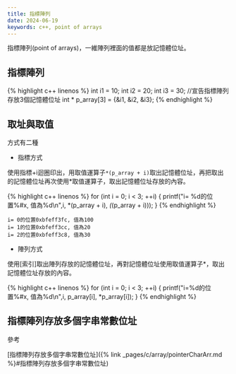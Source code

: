 ```yaml
---
title: 指標陣列
date: 2024-06-19
keywords: c++, point of arrays
---
```

指標陣列(point of arrays)，一維陣列裡面的值都是放記憶體位址。
## 指標陣列
{% highlight c++ linenos %}
  int i1 = 10;
  int i2 = 20;
  int i3 = 30;
  //宣告指標陣列存放3個記憶體位址
  int * p_array[3] = {&i1, &i2, &i3};
{% endhighlight %}

## 取址與取值
方式有二種
- 指標方式

使用指標+i迴圈印出，用取值運算子`*(p_array + i)`取出記憶體位址，再把取出的記憶體位址再次使用\*取值運算子，取出記憶體位址存放的內容。

{% highlight c++ linenos %}
for (int i = 0; i < 3; ++i) {
  printf("i= %d的位置%#x, 值為%d\n",i, *(p_array + i), *(*(p_array + i)));
}
{% endhighlight %}

```
i= 0的位置0xbfeff3fc, 值為100
i= 1的位置0xbfeff3cc, 值為20
i= 2的位置0xbfeff3c8, 值為30
```

- 陣列方式

使用[索引]取出陣列存放的記憶體位址，再對記憶體位址使用取值運算子\*，取出記憶體位址存放的內容。

{% highlight c++ linenos %}
for (int i = 0; i < 3; ++i) {
	printf("i=%d的位置%#x, 值為%d\n",i, p_array[i], *p_array[i]);
}
{% endhighlight %}

## 指標陣列存放多個字串常數位址

參考

[指標陣列存放多個字串常數位址]({% link _pages/c/array/pointerCharArr.md %}#指標陣列存放多個字串常數位址)